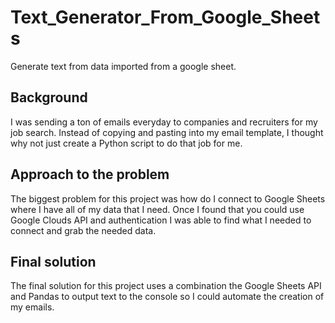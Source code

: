 # Text_Generator_From_Google_Sheets
Generate text from data imported from a google sheet.

## Background
I was sending a ton of emails everyday to companies and recruiters for my job search. Instead of copying and pasting into my email template, I thought why not just create a Python script to do that job for me.

## Approach to the problem
The biggest problem for this project was how do I connect to Google Sheets where I have all of my data that I need. Once I found that you could use Google Clouds API and authentication I was able to find what I needed to connect and grab the needed data.

## Final solution
The final solution for this project uses a combination the Google Sheets API and Pandas to output text to the console so I could automate the creation of my emails.
